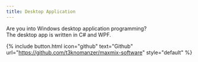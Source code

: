 ```yaml
---
title: Desktop Application
---
```


Are you into Windows desktop application programming?<br />
The desktop app is written in C# and WPF.

{% include button.html icon="github" text="Github" url="<https://github.com/t3knomanzer/maxmix-software>" style="default" %}
